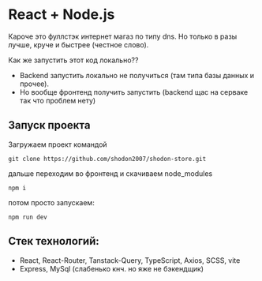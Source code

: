 # React + Node.js

Кароче это фуллстэк интернет магаз по типу dns. Но только в разы лучше, круче и быстрее (честное слово).

Как же запустить этот код локально??

-   Backend запустить локально не получиться (там типа базы данных и прочее).
-   Но вообще фронтенд получить запустить (backend щас на серваке так что проблем нету)

## Запуск проекта

Загружаем проект командой

```
git clone https://github.com/shodon2007/shodon-store.git
```

дальше переходим во фронтенд и скачиваем node_modules

```
npm i
```

потом просто запускаем:

```
npm run dev
```

## Стек технологий:

-   React, React-Router, Tanstack-Query, TypeScript, Axios, SCSS, vite
-   Express, MySql (слабенько кнч. но яже не бэкендщик)
